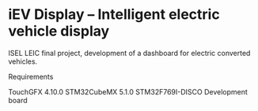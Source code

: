 # iEV Display – Intelligent electric vehicle display

ISEL LEIC final project, development of a dashboard for electric converted vehicles.

Requirements

TouchGFX 4.10.0
STM32CubeMX 5.1.0
STM32F769I-DISCO  Development board




